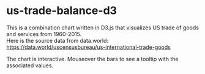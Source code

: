 # us-trade-balance-d3

This is a combination chart written in D3.js that visualizes US trade of goods and services from 1960-2015.  
Here is the source data from data.world: https://data.world/uscensusbureau/us-international-trade-goods  
  
The chart is interactive. Mouseover the bars to see a tooltip with the associated values.
